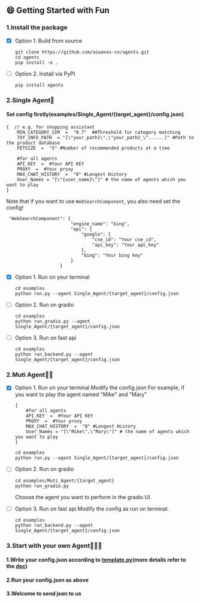 ## 😄 Getting Started with Fun


### 1.Install the package
- [x] Option 1.  Build from source

    ```
    git clone https://github.com/aiwaves-cn/agents.git
    cd agents
    pip install -e . 
    ```

- [ ] Option 2.  Install via PyPI

    ```
    pip install agents
    ```
 ### 2.Single Agent🤖️   
#### Set  config firstly(examples/Single_Agent/{target_agent}/config.json)
```
{  // e.g. for shopping assistant
    MIN_CATEGORY_SIM  =  "0.7"  ##Threshold for category matching
    TOY_INFO_PATH  = "[\"your_path1\",\"your_path2_\"......]" #Path to the product database
    FETSIZE  =  "5" #Number of recommended products at a time
    
    #for all agents
    API_KEY  =  #Your API KEY
    PROXY  =  #Your proxy
    MAX_CHAT_HISTORY  =  "8" #Longest History
    User_Names = "[\"{user_name}\"]" # the name of agents which you want to play  
}
```


Note that if you want to use `WebSearchComponent`, you also need set the config!

```
 "WebSearchComponent": {
                        "engine_name": "bing",
                        "api": {
                            "google": {
                                "cse_id": "Your cse_id",
                                "api_key": "Your api_key"
                            },
                            "bing": "Your bing key"
                        }
                    }
```
- [x] Option 1.  Run on your terminal

    ```
    cd examples
    python run.py --agent Single_Agent/{target_agent}/config.json
    ```

- [ ] Option 2. Run on gradio
	
    ```
   cd examples
   python run_gradio.py --agent Single_Agent/{target_agent}/config.json
   ```
- [ ] Option 3. Run on fast api
    ```
   cd examples
   python run_backend.py --agent Single_Agent/{target_agent}/config.json
   ```


 ### 2.Muti Agent🤖️🤖️   
- [x] Option 1.  Run on your terminal
	Modify the config.json
	For example, if you want to play the agent named "Mike" and "Mary"
	```
	{ 
	    #for all agents
	    API_KEY  =  #Your API KEY
	    PROXY  =  #Your proxy
	    MAX_CHAT_HISTORY  =  "8" #Longest History
	    User_Names = "[\"Mike\",\"Mary\"]" # the name of agents which you want to play  
	}
	```

    ```
    cd examples
    python run.py --agent Single_Agent/{target_agent}/config.json
    ```

- [ ] Option 2. Run on gradio
	
    ```
   cd examples/Muti_Agent/{target_agent}
   python run_gradio.py
   ```
   Choose the agent you want to perform in the gradio UI.
- [ ] Option 3. Run on fast api
   Modify the config as run on terminal.
    ```
   cd examples
   python run_backend.py --agent Single_Agent/{target_agent}/config.json
   ```

 ### 3.Start with your own Agent🤖️🤖️🤖️  
 #### 1.Write your config.json according to [template.py](https://github.com/aiwaves-cn/agents/blob/master/src/agents/template.py)(more details refer to the [doc](https://ai-waves.feishu.cn/wiki/NIjrw8FR7inGTMkfS5yc5wcvnlg))
 
 #### 2.Run your config.json as above

#### 3.Welcome to send json to us
 
